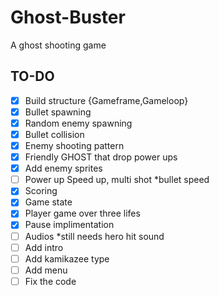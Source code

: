# Ghost-Buster

A ghost shooting game

## TO-DO

- [x] Build structure {Gameframe,Gameloop}
- [x] Bullet spawning
- [x] Random enemy spawning
- [x] Bullet collision
- [x] Enemy shooting pattern
- [x] Friendly GHOST that drop power ups
- [x] Add enemy sprites 
- [ ] Power up Speed up, multi shot *bullet speed
- [x] Scoring
- [x] Game state
- [x] Player game over three lifes
- [x] Pause implimentation
- [ ] Audios *still needs hero hit sound
- [ ] Add intro
- [ ] Add kamikazee type
- [ ] Add menu 
- [ ] Fix the code
